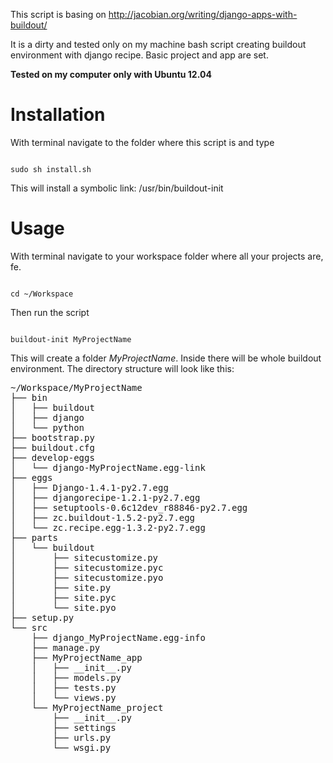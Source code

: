 This script is basing on http://jacobian.org/writing/django-apps-with-buildout/

It is a dirty and tested only on my machine bash script creating buildout environment with django recipe.
Basic project and app are set.

**Tested on my computer only with Ubuntu 12.04**

Installation
============

With terminal navigate to the folder where this script is and type

<code>
sudo sh install.sh
</code>

This will install a symbolic link: /usr/bin/buildout-init

Usage
=====

With terminal navigate to your workspace folder where all your projects are, fe.

<code>
cd ~/Workspace
</code>

Then run the script

<code>
buildout-init MyProjectName
</code>

This will create a folder *MyProjectName*.
Inside there will be whole buildout environment.
The directory structure will look like this:

<pre>
~/Workspace/MyProjectName
├── bin
│   ├── buildout
│   ├── django
│   └── python
├── bootstrap.py
├── buildout.cfg
├── develop-eggs
│   └── django-MyProjectName.egg-link
├── eggs
│   ├── Django-1.4.1-py2.7.egg
│   ├── djangorecipe-1.2.1-py2.7.egg
│   ├── setuptools-0.6c12dev_r88846-py2.7.egg
│   ├── zc.buildout-1.5.2-py2.7.egg
│   └── zc.recipe.egg-1.3.2-py2.7.egg
├── parts
│   └── buildout
│       ├── sitecustomize.py
│       ├── sitecustomize.pyc
│       ├── sitecustomize.pyo
│       ├── site.py
│       ├── site.pyc
│       └── site.pyo
├── setup.py
└── src
    ├── django_MyProjectName.egg-info
    ├── manage.py
    ├── MyProjectName_app
    │   ├── __init__.py
    │   ├── models.py
    │   ├── tests.py
    │   └── views.py
    └── MyProjectName_project
        ├── __init__.py
        ├── settings
        ├── urls.py
        └── wsgi.py
</pre>
